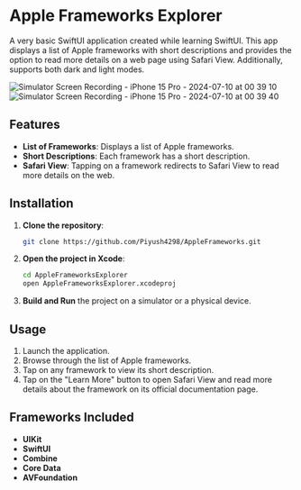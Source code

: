 # Apple Frameworks Explorer

A very basic SwiftUI application created while learning SwiftUI. This app displays a list of Apple frameworks with short descriptions and provides the option to read more details on a web page using Safari View.
Additionally, supports both dark and light modes.

![Simulator Screen Recording - iPhone 15 Pro - 2024-07-10 at 00 39 10](https://github.com/Piyush4298/AppleFrameworks/assets/64063748/40f2b839-7ca6-4183-a734-9807faba4f22)     ![Simulator Screen Recording - iPhone 15 Pro - 2024-07-10 at 00 39 40](https://github.com/Piyush4298/AppleFrameworks/assets/64063748/e7009cf3-34d2-406e-943b-48a33a292eae) 

## Features

- **List of Frameworks**: Displays a list of Apple frameworks.
- **Short Descriptions**: Each framework has a short description.
- **Safari View**: Tapping on a framework redirects to Safari View to read more details on the web.

## Installation

1. **Clone the repository**:
    ```bash
    git clone https://github.com/Piyush4298/AppleFrameworks.git
    ```
2. **Open the project in Xcode**:
    ```bash
    cd AppleFrameworksExplorer
    open AppleFrameworksExplorer.xcodeproj
    ```
3. **Build and Run** the project on a simulator or a physical device.

## Usage

1. Launch the application.
2. Browse through the list of Apple frameworks.
3. Tap on any framework to view its short description.
4. Tap on the "Learn More" button to open Safari View and read more details about the framework on its official documentation page.

## Frameworks Included

- **UIKit**
- **SwiftUI**
- **Combine**
- **Core Data**
- **AVFoundation**
